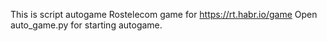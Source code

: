 This is script autogame Rostelecom game for https://rt.habr.io/game
Open auto_game.py for starting autogame.
